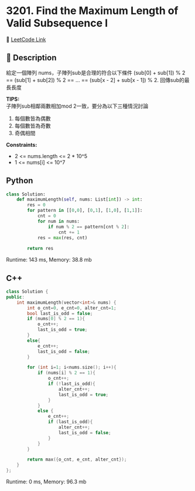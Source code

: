 # 3201. Find the Maximum Length of Valid Subsequence I

🔗 [LeetCode Link](https://leetcode.com/problems/find-the-maximum-length-of-valid-subsequence-i/)

## :beginner: Description

給定一個陣列 nums，子陣列sub是合理的符合以下條件
(sub[0] + sub[1]) % 2 == (sub[1] + sub[2]) % 2 == ... == (sub[x - 2] + sub[x - 1]) % 2.
回傳sub的最長長度

**TIPS:**  
子陣列sub相鄰兩數相加mod 2一致，要分為以下三種情況討論
1. 每個數皆為偶數
2. 每個數皆為奇數
3. 奇偶相間

**Constraints:**

* 2 <= nums.length <= 2 * 10^5
* 1 <= nums[i] <= 10^7

## Python 
```python
class Solution:
    def maximumLength(self, nums: List[int]) -> int:
        res = 0
        for pattern in [[0,0], [0,1], [1,0], [1,1]]:
            cnt = 0
            for num in nums:
                if num % 2 == pattern[cnt % 2]:
                    cnt += 1
            res = max(res, cnt)
        
        return res
```
Runtime: 143 ms, Memory: 38.8 mb

## C++

```c++
class Solution {
public:
    int maximumLength(vector<int>& nums) {
        int o_cnt=0, e_cnt=0, alter_cnt=1;
        bool last_is_odd = false;
        if (nums[0] % 2 == 1){
            o_cnt++;
            last_is_odd = true;
        }
        else{
            e_cnt++;
            last_is_odd = false;
        }

        for (int i=1; i<nums.size(); i++){
            if (nums[i] % 2 == 1){
                o_cnt++;
                if (!last_is_odd){
                    alter_cnt++;
                    last_is_odd = true;
                }
            }
            else {
                e_cnt++;
                if (last_is_odd){
                    alter_cnt++;
                    last_is_odd = false;
                }
            }
        }

        return max({o_cnt, e_cnt, alter_cnt});
    }
};
```
Runtime: 0 ms, Memory: 96.3 mb
